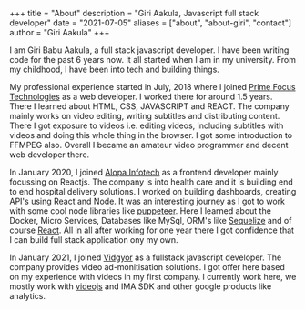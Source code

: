 +++
title = "About"
description = "Giri Aakula, Javascript full stack developer"
date = "2021-07-05"
aliases = ["about", "about-giri", "contact"]
author = "Giri Aakula"
+++

I am Giri Babu Aakula, a full stack javascript developer. I have been writing code for the past 6 years now. It all started when I am in my university. From my childhood, I have been into tech and building things.

My professional experience started in July, 2018 where I joined [Prime Focus Technologies](https://primefocustechnologies.com) as a web developer. I worked there for around 1.5 years. There I learned about HTML, CSS, JAVASCRIPT and REACT. The company mainly works on video editing, writing subtitles and distributing content. There I got exposure to videos i.e. editing videos, including subtitles with videos and doing this whole thing in the browser. I got some introduction to FFMPEG also. Overall I became an amateur video programmer and decent web developer there.

In January 2020, I joined [Alopa Infotech](https://alopasoft.com) as a frontend developer mainly focussing on Reactjs. The company is into health care and it is building end to end hospital delivery solutions. I worked on building dashboards, creating API's using React and Node. It was an interesting journey as I got to work with some cool node libraries like [puppeteer](https://github.com/puppeteer/puppeteer). Here I learned about the Docker, Micro Services, Databases like MySql, ORM's like [Sequelize](https://sequelize.org/) and of course [React](https://reactjs.org/). All in all after working for one year there I got confidence that I can build full stack application ony my own.

In January 2021, I joined [Vidgyor](https://vidgyor.com) as a fullstack javascript developer. The company provides video ad-monitisation solutions. I got offer here based on my experience with videos in my first company. I currently work here, we mostly work with [videojs](https://videojs.com/) and IMA SDK and other google products like analytics.
